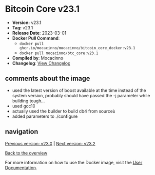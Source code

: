 # Bitcoin Core v23.1

- **Version:** v23.1
- **Tag:** v23.1
- **Release Date:** 2023-03-01
- **Docker Pull Command**:
  - `docker pull ghcr.io/mocacinno/mocacinno/bitcoin_core_docker:v23.1`
  - `docker pull mocacinno/btc_core:v23.1`
- **Compiled by**: Mocacinno
- **Changelog**: [View Changelog](https://github.com/bitcoin/bitcoin/blob/v23.1/doc/release-notes.md)

## comments about the image

- used the latest version of boost available at the time instead of the system version, probably should have passed the -j parameter while building tough...
- used gcc10
- actually used the builder to build db4 from sourceù
- added parameters to ./configure

## navigation

[Previous version: v23.0](./v23.0.md) | [Next version: v23.2](./v23.2.md)

[Back to the overview](./Readme.md)

For more information on how to use the Docker image, visit the [User Documentation](../userdocs/Readme.md).
